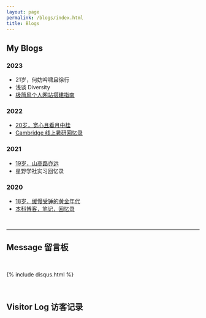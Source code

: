 ```yaml
---
layout: page
permalink: /blogs/index.html
title: Blogs
---
```


## My Blogs

### 2023

- 21岁，何妨吟啸且徐行<br>
- 浅谈 Diversity<br>
- [极简风个人网站搭建指南](https://kevin-shao-ustc.github.io/blogs/web)

### 2022

- [20岁，宽心且看月中桂](https://kevin-shao-ustc.github.io/blogs/20yrs)<br>
- [Cambridge 线上暑研回忆录](https://kevin-shao-ustc.github.io/blogs/cambridge/)

### 2021

- [19岁，山高路亦远](https://kevin-shao-ustc.github.io/blogs/19yrs)<br>
- 星野学社实习回忆录

### 2020

- [18岁，缓慢受锤的黄金年代](https://kevin-shao-ustc.github.io/blogs/18yrs)<br>
- [本科博客，笔记，回忆录](https://mieclance.club/)

<br>

---

## Message 留言板

<br>

{% include disqus.html %} 

<br>

## Visitor Log 访客记录

<br>

<div class="stat"><script type="text/javascript" id="clstr_globe" src="//clustrmaps.com/globe.js?d=tGZ_4852x6Mm-PPomoo98e4y_CI8D9TmioGTO03Daik"></script></div>

<br>
